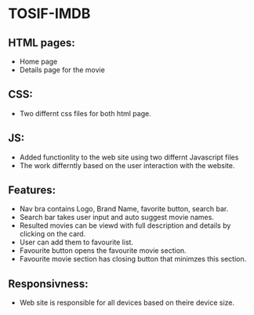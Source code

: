 # TOSIF-IMDB

## HTML pages:
 * Home page 
 * Details page for the movie
 
## CSS:
  * Two differnt css files for both html page.

## JS:
  * Added functionlity to the web site using two differnt Javascript files
  * The work differntly based on the user interaction with the website.
  
## Features:
 * Nav bra contains Logo, Brand Name, favorite button, search bar.
 * Search bar takes user input and auto suggest movie names.
 * Resulted movies can be viewd with full description and details by clicking on the card.
 * User can add them to favourite list.
 * Favourite button opens the favourite movie section.
 * Favourite movie section has closing button that minimzes this section.

## Responsivness:
  * Web site is responsible for all devices based on theire device size.
